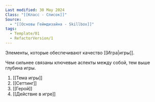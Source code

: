 ```yaml
---
Last modified: 30 May 2024
Class: "[[Класс - Список]]"
Source:
  - "[[Основы Геймдизайна - Skillbox]]"
tags:
  - Template/01
  - RefactorVersion/1
---
```

Элементы, которые обеспечивают качество [[Игра|игры]].

Чем сильнее связаны ключевые аспекты между собой, тем выше глубина игры.

1. [[Тема игры]] 
2. [[Сеттинг]]
3. [[Герой]]
4. [[Действие в игре]]